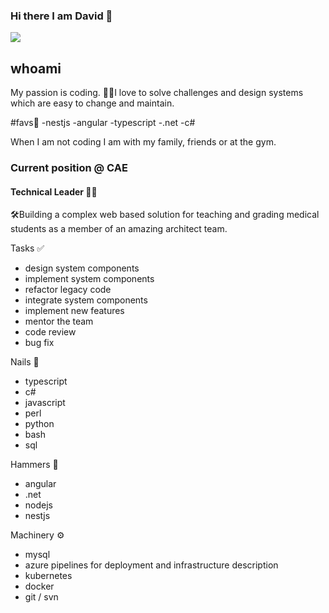 ### Hi there I am David 👋
![](https://komarev.com/ghpvc/?username=dtap001&style=for-the-badge)

## whoami
My passion is coding. 👨‍💻I love to solve challenges and design systems which are easy to change and maintain.

#favs🤩
-nestjs
-angular
-typescript
-.net
-c#

When I am not coding I am with my family, friends or at the gym. 

### Current position @ CAE
#### Technical Leader  🐱‍👤 
🛠Building a complex web based solution for teaching and grading medical students as a member of an amazing architect team.

Tasks ✅
 - design system components
 - implement system components
 - refactor legacy code
 - integrate system components
 - implement new features
 - mentor the team
 - code review
 - bug fix

Nails 🔩
 - typescript
 - c#
 - javascript
 - perl
 - python
 - bash
 - sql

Hammers 🔨
 - angular
 - .net
 - nodejs
 - nestjs

Machinery ⚙
 - mysql
 - azure pipelines for deployment and infrastructure description
 - kubernetes
 - docker
 - git / svn
